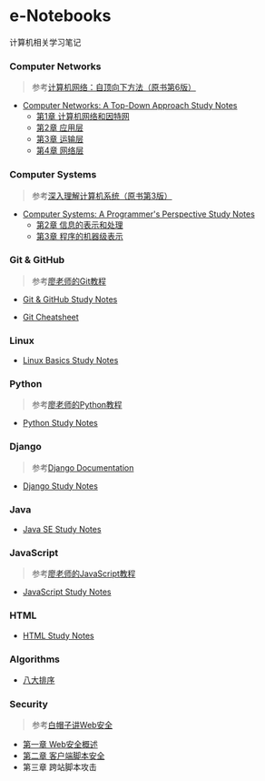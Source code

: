 # e-Notebooks

计算机相关学习笔记

### Computer Networks

> 参考[计算机网络：自顶向下方法（原书第6版）](https://book.douban.com/subject/26176870/) 

- [Computer Networks: A Top-Down Approach Study Notes](https://github.com/KEVISONG/e-notebooks/tree/master/Computer%20Networks)
	- [第1章 计算机网络和因特网](https://github.com/KEVISONG/e-notebooks/blob/master/Computer%20Networks/%E7%AC%AC1%E7%AB%A0%20%E8%AE%A1%E7%AE%97%E6%9C%BA%E7%BD%91%E7%BB%9C%E5%92%8C%E5%9B%A0%E7%89%B9%E7%BD%91.md#%E7%AC%AC1%E7%AB%A0-%E8%AE%A1%E7%AE%97%E6%9C%BA%E7%BD%91%E7%BB%9C%E5%92%8C%E5%9B%A0%E7%89%B9%E7%BD%91)
	- [第2章 应用层](https://github.com/KEVISONG/e-notebooks/blob/master/Computer%20Networks/%E7%AC%AC2%E7%AB%A0%20%E5%BA%94%E7%94%A8%E5%B1%82.md#%E7%AC%AC2%E7%AB%A0-%E5%BA%94%E7%94%A8%E5%B1%82)
	- [第3章 运输层](https://github.com/KEVISONG/e-notebooks/blob/master/Computer%20Networks/%E7%AC%AC3%E7%AB%A0%20%E8%BF%90%E8%BE%93%E5%B1%82.md#%E7%AC%AC3%E7%AB%A0-%E8%BF%90%E8%BE%93%E5%B1%82)
	- [第4章 网络层]()

### Computer Systems

> 参考[深入理解计算机系统（原书第3版）](https://book.douban.com/subject/26912767/) 

- [Computer Systems: A Programmer's Perspective Study Notes](https://github.com/KEVISONG/e-notebooks/tree/master/Computer%20Systems)  
	- [第2章 信息的表示和处理](https://github.com/KEVISONG/e-notebooks/blob/master/Computer%20Systems/%E7%AC%AC2%E7%AB%A0%20%E4%BF%A1%E6%81%AF%E7%9A%84%E8%A1%A8%E7%A4%BA%E5%92%8C%E5%A4%84%E7%90%86.md#%E7%AC%AC2%E7%AB%A0-%E4%BF%A1%E6%81%AF%E7%9A%84%E8%A1%A8%E7%A4%BA%E5%92%8C%E5%A4%84%E7%90%86)
	- [第3章 程序的机器级表示](https://github.com/KEVISONG/e-notebooks/blob/master/Computer%20Systems/%E7%AC%AC3%E7%AB%A0%20%E7%A8%8B%E5%BA%8F%E7%9A%84%E6%9C%BA%E5%99%A8%E7%BA%A7%E8%A1%A8%E7%A4%BA.md#%E7%AC%AC3%E7%AB%A0-%E7%A8%8B%E5%BA%8F%E7%9A%84%E6%9C%BA%E5%99%A8%E7%BA%A7%E8%A1%A8%E7%A4%BA)

### Git & GitHub

> 参考[廖老师的Git教程](https://www.liaoxuefeng.com/wiki/0013739516305929606dd18361248578c67b8067c8c017b000)  

- [Git & GitHub Study Notes](https://github.com/KEVISONG/e-notebooks/blob/master/Git%20%26%20GitHub/Git%20%26%20GitHub%20Study%20Notes.md#git--github-study-notes)  

- [Git Cheatsheet](https://github.com/KEVISONG/e-notebooks/blob/master/Git%20%26%20GitHub/Git%20Cheatsheet.pdf)

### Linux

- [Linux Basics Study Notes](https://github.com/KEVISONG/e-notebooks/blob/master/Linux/Linux%20Basics%20Study%20Notes.md#linux-basics-study-notes)

### Python

> 参考[廖老师的Python教程](https://www.liaoxuefeng.com/wiki/0014316089557264a6b348958f449949df42a6d3a2e542c000)

- [Python Study Notes](https://github.com/KEVISONG/e-notebooks/blob/master/Python/Python%20Study%20Notes.md#python-study-notes)

### Django

> 参考[Django Documentation](https://docs.djangoproject.com/en/2.1/intro/)

- [Django Study Notes](https://github.com/KEVISONG/e-notebooks/blob/master/Python/Django%20Study%20Notes.md#django-study-notes)

### Java

- [Java SE Study Notes](https://github.com/KEVISONG/e-notebooks/blob/master/Java/Java%20SE%20Study%20Notes.md#java-se-study-notes)

### JavaScript

> 参考[廖老师的JavaScript教程](https://www.liaoxuefeng.com/wiki/001434446689867b27157e896e74d51a89c25cc8b43bdb3000)

- [JavaScript Study Notes](https://github.com/KEVISONG/e-notebooks/blob/master/JavaScript/JavaScript%20Study%20Notes.md#javascript-study-notes)  

### HTML

- [HTML Study Notes](https://github.com/KEVISONG/e-notebooks/blob/master/HTML/HTML%20Study%20Notes.md#html-study-notes)

### Algorithms

- [八大排序](https://github.com/KEVISONG/e-notebooks/blob/master/Algorithms/%E5%85%AB%E5%A4%A7%E6%8E%92%E5%BA%8F.md#%E5%85%AB%E5%A4%A7%E6%8E%92%E5%BA%8F)

### Security

> 参考[白帽子讲Web安全](https://book.douban.com/subject/10546925/)

- [第一章 Web安全概述](https://github.com/KEVISONG/e-notebooks/blob/master/Security/%E7%AC%AC%E4%B8%80%E7%AB%A0%20Web%E5%AE%89%E5%85%A8%E6%A6%82%E8%BF%B0.pdf)
- [第二章 客户端脚本安全](https://github.com/KEVISONG/e-notebooks/blob/master/Security/%E7%AC%AC%E4%BA%8C%E7%AB%A0%20%E5%AE%A2%E6%88%B7%E7%AB%AF%E8%84%9A%E6%9C%AC%E5%AE%89%E5%85%A8.pdf)
- 第三章 跨站脚本攻击